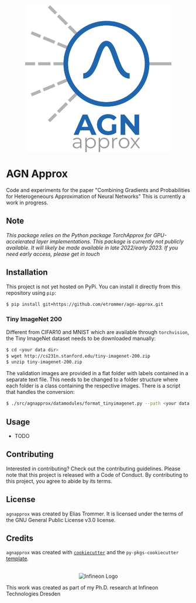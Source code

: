 <p align="center">
<img width="400" height="400" src="https://raw.githubusercontent.com/etrommer/agn-approx/main/docs/agnapprox_logo.png" alt="AGN Approx Logo">
</p>

# AGN Approx
Code and experiments for the paper "Combining Gradients and Probabilities for Heterogeneours Approximation of Neural Networks"
This is currently a work in progress.

## Note
*This package relies on the Python package TorchApprox for GPU-accelerated layer implementations. This package is currently not publicly available. It will likely be made available in late 2022/early 2023. If you need early access, please get in touch*

## Installation
This project is not yet hosted on PyPi. You can install it directly from this repository using `pip`:
```bash
$ pip install git+https://github.com/etrommer/agn-approx.git
```
### Tiny ImageNet 200
Different from CIFAR10 and MNIST which are available through `torchvision`, the Tiny ImageNet dataset needs to be downloaded manually:
```bash
$ cd <your data dir>
$ wget http://cs231n.stanford.edu/tiny-imagenet-200.zip
$ unzip tiny-imagenet-200.zip
```
The validation images are provided in a flat folder with labels contained in a separate text file. This needs to be changed to a folder structure where each folder is a class containing the respective images. There is a script that handles the conversion:
```bash
$ ./src/agnapprox/datamodules/format_tinyimagenet.py --path <your data dir>/tiny-imagenet-200
```

## Usage

- TODO

## Contributing

Interested in contributing? Check out the contributing guidelines. Please note that this project is released with a Code of Conduct. By contributing to this project, you agree to abide by its terms.

## License

`agnapprox` was created by Elias Trommer. It is licensed under the terms of the GNU General Public License v3.0 license.

## Credits
`agnapprox` was created with [`cookiecutter`](https://cookiecutter.readthedocs.io/en/latest/) and the `py-pkgs-cookiecutter` [template](https://github.com/py-pkgs/py-pkgs-cookiecutter).
<br/>
<br/>
<p align="center">
<img src="https://upload.wikimedia.org/wikipedia/commons/thumb/b/bb/Infineon-Logo.svg/320px-Infineon-Logo.svg.png" alt="Infineon Logo">
</p>
This work was created as part of my Ph.D. research at Infineon Technologies Dresden
